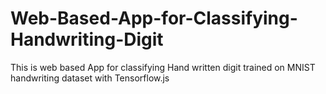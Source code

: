 # Web-Based-App-for-Classifying-Handwriting-Digit
This is web based App for classifying Hand written digit trained on MNIST handwriting dataset with Tensorflow.js 

